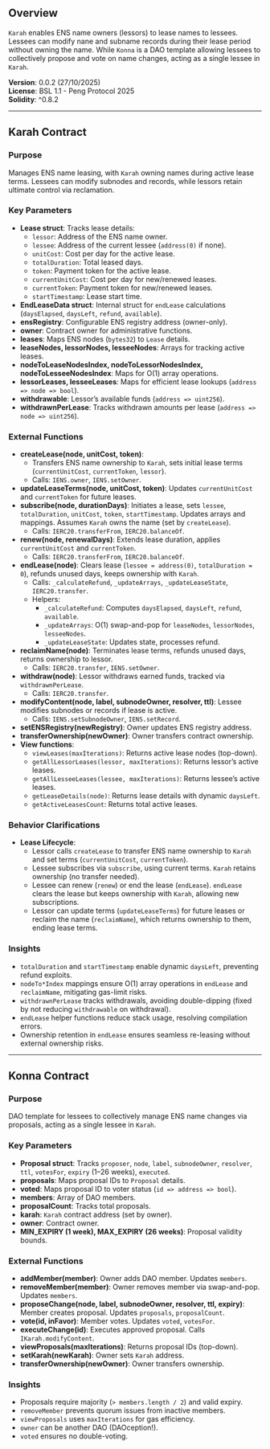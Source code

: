 ## Overview
`Karah` enables ENS name owners (lessors) to lease names to lessees. Lessees can modify nane and subname records during their lease period without owning the name. While `Konna` is a DAO template allowing lessees to collectively propose and vote on name changes, acting as a single lessee in `Karah`.

**Version**: 0.0.2 (27/10/2025)  
**License**: BSL 1.1 - Peng Protocol 2025  
**Solidity**: ^0.8.2  

---

## Karah Contract

### Purpose
Manages ENS name leasing, with `Karah` owning names during active lease terms. Lessees can modify subnodes and records, while lessors retain ultimate control via reclamation.

### Key Parameters
- **Lease struct**: Tracks lease details:
  - `lessor`: Address of the ENS name owner.
  - `lessee`: Address of the current lessee (`address(0)` if none).
  - `unitCost`: Cost per day for the active lease.
  - `totalDuration`: Total leased days.
  - `token`: Payment token for the active lease.
  - `currentUnitCost`: Cost per day for new/renewed leases.
  - `currentToken`: Payment token for new/renewed leases.
  - `startTimestamp`: Lease start time.
- **EndLeaseData struct**: Internal struct for `endLease` calculations (`daysElapsed`, `daysLeft`, `refund`, `available`).
- **ensRegistry**: Configurable ENS registry address (owner-only).
- **owner**: Contract owner for administrative functions.
- **leases**: Maps ENS nodes (`bytes32`) to `Lease` details.
- **leaseNodes, lessorNodes, lesseeNodes**: Arrays for tracking active leases.
- **nodeToLeaseNodesIndex, nodeToLessorNodesIndex, nodeToLesseeNodesIndex**: Maps for O(1) array operations.
- **lessorLeases, lesseeLeases**: Maps for efficient lease lookups (`address => node => bool`).
- **withdrawable**: Lessor’s available funds (`address => uint256`).
- **withdrawnPerLease**: Tracks withdrawn amounts per lease (`address => node => uint256`).

### External Functions
- **createLease(node, unitCost, token)**: 
  - Transfers ENS name ownership to `Karah`, sets initial lease terms (`currentUnitCost`, `currentToken`, `lessor`).
  - Calls: `IENS.owner`, `IENS.setOwner`.
- **updateLeaseTerms(node, unitCost, token)**: Updates `currentUnitCost` and `currentToken` for future leases.
- **subscribe(node, durationDays)**: Initiates a lease, sets `lessee`, `totalDuration`, `unitCost`, `token`, `startTimestamp`. Updates arrays and mappings. Assumes `Karah` owns the name (set by `createLease`).
  - Calls: `IERC20.transferFrom`, `IERC20.balanceOf`.
- **renew(node, renewalDays)**: Extends lease duration, applies `currentUnitCost` and `currentToken`.
  - Calls: `IERC20.transferFrom`, `IERC20.balanceOf`.
- **endLease(node)**: Clears lease (`lessee = address(0)`, `totalDuration = 0`), refunds unused days, keeps ownership with `Karah`.
  - Calls: `_calculateRefund`, `_updateArrays`, `_updateLeaseState`, `IERC20.transfer`.
  - Helpers:
    - `_calculateRefund`: Computes `daysElapsed`, `daysLeft`, `refund`, `available`.
    - `_updateArrays`: O(1) swap-and-pop for `leaseNodes`, `lessorNodes`, `lesseeNodes`.
    - `_updateLeaseState`: Updates state, processes refund.
- **reclaimName(node)**: Terminates lease terms, refunds unused days, returns ownership to lessor.
  - Calls: `IERC20.transfer`, `IENS.setOwner`.
- **withdraw(node)**: Lessor withdraws earned funds, tracked via `withdrawnPerLease`.
  - Calls: `IERC20.transfer`.
- **modifyContent(node, label, subnodeOwner, resolver, ttl)**: Lessee modifies subnodes or records if lease is active.
  - Calls: `IENS.setSubnodeOwner`, `IENS.setRecord`.
- **setENSRegistry(newRegistry)**: Owner updates ENS registry address.
- **transferOwnership(newOwner)**: Owner transfers contract ownership.
- **View functions**:
  - `viewLeases(maxIterations)`: Returns active lease nodes (top-down).
  - `getAllLessorLeases(lessor, maxIterations)`: Returns lessor’s active leases.
  - `getAllLesseeLeases(lessee, maxIterations)`: Returns lessee’s active leases.
  - `getLeaseDetails(node)`: Returns lease details with dynamic `daysLeft`.
  - `getActiveLeasesCount`: Returns total active leases.

### Behavior Clarifications
- **Lease Lifecycle**:
  - Lessor calls `createLease` to transfer ENS name ownership to `Karah` and set terms (`currentUnitCost`, `currentToken`).
  - Lessee subscribes via `subscribe`, using current terms. `Karah` retains ownership (no transfer needed).
  - Lessee can renew (`renew`) or end the lease (`endLease`). `endLease` clears the lease but keeps ownership with `Karah`, allowing new subscriptions.
  - Lessor can update terms (`updateLeaseTerms`) for future leases or reclaim the name (`reclaimName`), which returns ownership to them, ending lease terms.

### Insights
- `totalDuration` and `startTimestamp` enable dynamic `daysLeft`, preventing refund exploits.
- `nodeTo*Index` mappings ensure O(1) array operations in `endLease` and `reclaimName`, mitigating gas-limit risks.
- `withdrawnPerLease` tracks withdrawals, avoiding double-dipping (fixed by not reducing `withdrawable` on withdrawal).
- `endLease` helper functions reduce stack usage, resolving compilation errors.
- Ownership retention in `endLease` ensures seamless re-leasing without external ownership risks.

---

## Konna Contract

### Purpose
DAO template for lessees to collectively manage ENS name changes via proposals, acting as a single lessee in `Karah`.

### Key Parameters
- **Proposal struct**: Tracks `proposer`, `node`, `label`, `subnodeOwner`, `resolver`, `ttl`, `votesFor`, `expiry` (1–26 weeks), `executed`.
- **proposals**: Maps proposal IDs to `Proposal` details.
- **voted**: Maps proposal ID to voter status (`id => address => bool`).
- **members**: Array of DAO members.
- **proposalCount**: Tracks total proposals.
- **karah**: `Karah` contract address (set by owner).
- **owner**: Contract owner.
- **MIN_EXPIRY (1 week), MAX_EXPIRY (26 weeks)**: Proposal validity bounds.

### External Functions
- **addMember(member)**: Owner adds DAO member. Updates `members`.
- **removeMember(member)**: Owner removes member via swap-and-pop. Updates `members`.
- **proposeChange(node, label, subnodeOwner, resolver, ttl, expiry)**: Member creates proposal. Updates `proposals`, `proposalCount`.
- **vote(id, inFavor)**: Member votes. Updates `voted`, `votesFor`.
- **executeChange(id)**: Executes approved proposal. Calls `IKarah.modifyContent`.
- **viewProposals(maxIterations)**: Returns proposal IDs (top-down).
- **setKarah(newKarah)**: Owner sets `Karah` address.
- **transferOwnership(newOwner)**: Owner transfers ownership.

### Insights
- Proposals require majority (`> members.length / 2`) and valid expiry.
- `removeMember` prevents quorum issues from inactive members.
- `viewProposals` uses `maxIterations` for gas efficiency.
- `owner` can be another DAO (DAOception!).
- `voted` ensures no double-voting.